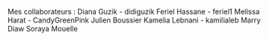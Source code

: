 Mes collaborateurs : 
Diana Guzik - didiguzik
Feriel Hassane - feriel1
Melissa Harat - CandyGreenPink
Julien Boussier
Kamelia Lebnani - kamilialeb
Marry Diaw
Soraya Mouelle